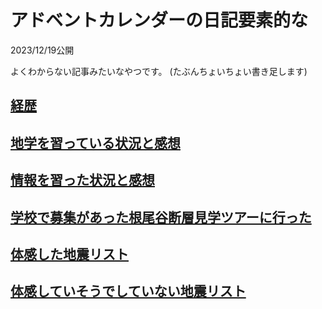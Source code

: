 # アドベントカレンダーの日記要素的な

2023/12/19公開

よくわからない記事みたいなやつです。
(たぶんちょいちょい書き足します)

## [経歴](/career/main.md)

## [地学を習っている状況と感想](/2023/12/adventc-earthsci.md)

## [情報を習った状況と感想](/2023/12/adventc-info.md)

## [学校で募集があった根尾谷断層見学ツアーに行った](/2023/12/visit-neodani.md)

## [体感した地震リスト](/career/eq-feel.md)

## [体感していそうでしていない地震リスト](/career/eq-nofeel.md)
